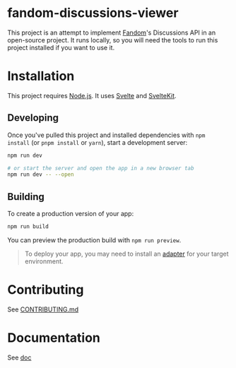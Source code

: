 # fandom-discussions-viewer

This project is an attempt to implement [Fandom](<https://en.wikipedia.org/wiki/Fandom_(website)>)'s Discussions API in an open-source project. It runs locally, so you will need the tools to run this project installed if you want to use it.

# Installation

This project requires [Node.js](https://nodejs.org). It uses [Svelte](https://svelte.dev/) and [SvelteKit](https://kit.svelte.dev/).

## Developing

Once you've pulled this project and installed dependencies with `npm install` (or `pnpm install` or `yarn`), start a development server:

```bash
npm run dev

# or start the server and open the app in a new browser tab
npm run dev -- --open
```

## Building

To create a production version of your app:

```bash
npm run build
```

You can preview the production build with `npm run preview`.

> To deploy your app, you may need to install an [adapter](https://kit.svelte.dev/docs/adapters) for your target environment.

# Contributing

See [CONTRIBUTING.md](CONTRIBUTING.md)

# Documentation

See [doc](/doc/)
